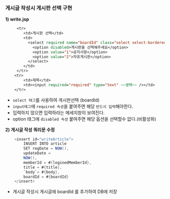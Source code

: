 ### 게시글 작성시 게시판 선택 구현

**1\) write.jsp**

```jsp
     <tr>
        <td>게시판 선택</td>
        <td>
          <select required name="boardId" class="select select-bordered">
            <option disabled>게시판을 선택해주세요</option>
            <option value="1">공지사항</option>
            <option value="2">자유게시판</option>
          </select>
        </td>
     </tr>
	<tr>
	    <td>제목</td>
		<td><input required="required" type="text" ~~생략~~ /></td>						
	</tr>
```

- ```select 태그```를 사용하여 게시판선택 (boardId)
- ```input태그```에 ```required 속성```을 붙여주면 해당 ```반드시 입력```해야한다.
- 입력하지 않으면 입력하라는 메세지창이 보여진다.
- option 태그에 ```disabled 속성``` 붙여주면 해당 옵션을 선택할수 없다.(비활성화)

**2\) 게시글 작성 쿼리문 수정**

```java
	<insert id="writeArticle">
		INSERT INTO article
		SET regDate = NOW(),
		updateDate =
		NOW(),
		memberId = #{loginedMemberId},
		title = #{title},
		`body`= #{body},
		boardId = #{boardId}
	</insert>
```

- 게시글 작성시 게시글에 boardId 를 추가하여 DB에 저장
